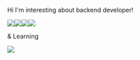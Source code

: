 Hi I'm interesting about backend developer!






<img src="https://img.shields.io/badge/Java-007396?style=flat-square&logo=Java&logoColor=white"/><img src="https://img.shields.io/badge/SpringBoot-6DB33F?style=flat-square&logo=SpringBoot&logoColor=white"/><img src="https://img.shields.io/badge/Unity-000000?style=flat-square&logo=Unity&logoColor=white"/><img src="https://img.shields.io/badge/Mysql-4479A1?style=flat-square&logo=Mysql&logoColor=white"/>


& Learning

<img src="https://img.shields.io/badge/Android-3DDC84?style=flat-square&logo=Android&logoColor=white"/>

